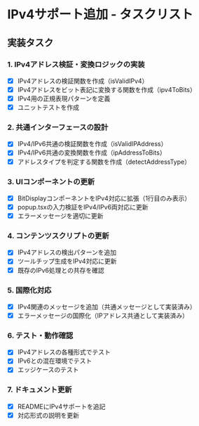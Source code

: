# IPv4サポート追加 - タスクリスト

## 実装タスク

### 1. IPv4アドレス検証・変換ロジックの実装
- [x] IPv4アドレスの検証関数を作成（isValidIPv4）
- [x] IPv4アドレスをビット表記に変換する関数を作成（ipv4ToBits）
- [x] IPv4用の正規表現パターンを定義
- [x] ユニットテストを作成

### 2. 共通インターフェースの設計
- [x] IPv4/IPv6共通の検証関数を作成（isValidIPAddress）
- [x] IPv4/IPv6共通の変換関数を作成（ipAddressToBits）
- [x] アドレスタイプを判定する関数を作成（detectAddressType）

### 3. UIコンポーネントの更新
- [x] BitDisplayコンポーネントをIPv4対応に拡張（1行目のみ表示）
- [x] popup.tsxの入力検証をIPv4/IPv6両対応に更新
- [x] エラーメッセージを適切に更新

### 4. コンテンツスクリプトの更新
- [x] IPv4アドレスの検出パターンを追加
- [x] ツールチップ生成をIPv4対応に更新
- [x] 既存のIPv6処理との共存を確認

### 5. 国際化対応
- [x] IPv4関連のメッセージを追加（共通メッセージとして実装済み）
- [x] エラーメッセージの国際化（IPアドレス共通として実装済み）

### 6. テスト・動作確認
- [x] IPv4アドレスの各種形式でテスト
- [x] IPv6との混在環境でテスト
- [x] エッジケースのテスト

### 7. ドキュメント更新
- [x] READMEにIPv4サポートを追記
- [x] 対応形式の説明を更新
